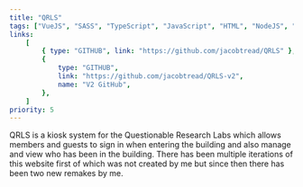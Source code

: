 ```yaml
---
title: "QRLS"
tags: ["VueJS", "SASS", "TypeScript", "JavaScript", "HTML", "NodeJS", "Docker"]
links:
    [
        { type: "GITHUB", link: "https://github.com/jacobtread/QRLS" },
        {
            type: "GITHUB",
            link: "https://github.com/jacobtread/QRLS-v2",
            name: "V2 GitHub",
        },
    ]
priority: 5
---
```


QRLS is a kiosk system for the Questionable Research Labs which allows members and guests to sign in when entering the building and also manage and view who has been in the building. There has been multiple iterations of this website first of which was not created by me but since then there has been two new remakes by me.

